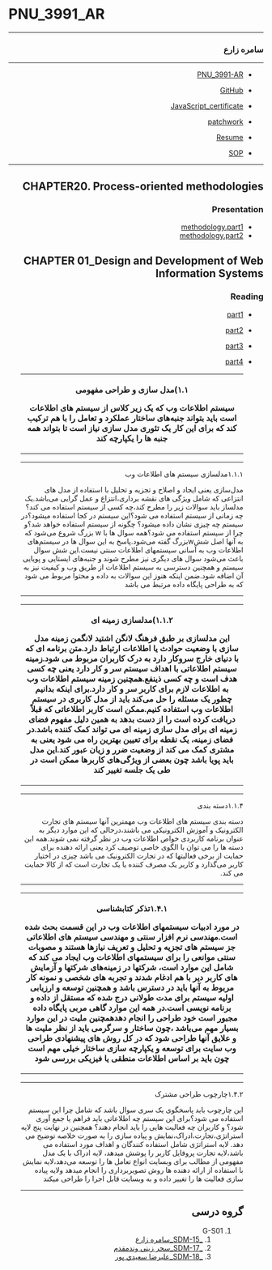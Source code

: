 # PNU_3991_AR

<div dir="rtl">

---------
### سامره زارع
 
---
- [PNU_3991-AR](https://github.com/samere-zare/PNU_3991_AR)
- [GitHub](https://github.com/samere-zare)

- [JavaScript_certificate](https://github.com/samere-zare/certificate/blob/main/JavaScript_certificate.jpg)
- [patchwork](https://github.com/samere-zare/certificate/blob/main/patchwork.png)

- [Resume](https://samere-zare.github.io/)

- [SOP](https://samere-zare.github.io/SOP/)

-------------------
## CHAPTER20. Process-oriented methodologies
 ### Presentation
- [methodology.part1](https://github.com/samere-zare/PNU_3991_AR/blob/main/SoftwareDevelopmentMethodologies/methodology..part1.mp4)
- [methodology.part2](https://github.com/samere-zare/PNU_3991_AR/blob/main/SoftwareDevelopmentMethodologies/methodology..part2.mp4)

## CHAPTER 01_Design and Development of Web Information Systems
 ### Reading

 - [part1](https://github.com/samere-zare/PNU_3991_AR/blob/main/SoftwareDevelopmentMethodologies/part1.English.mp4)
 - [part2](https://github.com/samere-zare/PNU_3991_AR/blob/main/SoftwareDevelopmentMethodologies/part2.English.mp4)
 - [part3](https://github.com/samere-zare/PNU_3991_AR/blob/main/SoftwareDevelopmentMethodologies/part3.English.mp4)
 - [part4](https://github.com/samere-zare/PNU_3991_AR/blob/main/SoftwareDevelopmentMethodologies/part4.English.mp4)


   <table style="width:"100%>
  <tr>
  <th>
 <p>۱.۱)مدل سازی و طراحی مفهومی</p>

سیستم اطلاعات وب که یک زیر کلاس از سیستم های اطلاعات است باید بتواند جنبه‌های ساختار عملکرد و تعامل را با هم ترکیب کند که برای این کار یک تئوری مدل سازی نیاز است تا بتواند همه جنبه ها را یکپارچه کند
 
 </th>
   </tr>
     </table>

----------------------------------------------
 
  <tr>
  <th>
 <p>۱.۱.۱مدلسازی سیستم های اطلاعات وب</p>
 
مدل‌سازی یعنی ایجاد و اصلاح و تجزیه و تحلیل با استفاده از مدل های انتزاعی که شامل ویژگی های نقشه برداری،انتزاع و عمل گرایی می‌باشد.یک مدلساز باید سوالات زیر را مطرح کند،چه کسی از سیستم استفاده می کند؟چه زمانی از سیستم استفاده می شود؟این سیستم در کجا استفاده میشود؟در سیستم چه چیزی نشان داده میشود؟ چگونه از سیستم استفاده خواهد شد؟و چرا از سیستم استفاده می شود؟همه سوال ها با w بزرگ شروع می‌شود که به آنها اصل ششwبزرگ گفته می‌شود.پاسخ به این سوال ها در سیستم‌های اطلاعات وب به آسانی سیستمهای اطلاعات سنتی نیست.این شش سوال باعث می‌شود سوال های دیگری نیز مطرح شوند و جنبه‌های ایستایی و پویایی سیستم و همچنین دسترسی به سیستم اطلاعات از طریق وب و کیفیت نیز به آن اضافه شود.ضمن اینکه هنوز این سوالات به داده و محتوا مربوط می شود که به طراحی پایگاه داده مرتبط می باشد
   
 
 </th>
    </tr>
      
----------------------------------------------

<table style="width:100%">
  <tr>
  <th>
 <p>۱.۱.۲)مدلسازی زمینه ای</p> 

 این مدلسازی بر طبق فرهنگ لانگن اشتید لانگمن زمینه مدل سازی با وضعیت حوادث یا اطلاعات ارتباط دارد.متن برنامه ای که با دنیای خارج سروکار دارد به درک کاربران مربوط می شود.زمینه سیستم اطلاعاتی با اهداف سیستم سر و کار دارد یعنی چه کسی هدف است و چه کسی ذینفع.همچنین زمینه سیستم اطلاعات وب به اطلاعات لازم برای کاربر سر و کار دارد.برای اینکه بدانیم چطور یک مسئله را حل می‌کند باید از مدل کاربری در سیستم اطلاعات وب استفاده کنیم.ممکن است کاربر اطلاعاتی که قبلاً دریافت کرده است را از دست بدهد به همین دلیل مفهوم فضای زمینه ای برای مدل سازی زمینه ای می تواند کمک کننده باشد.در فضای زمینه، یک نقطه برای تعیین بهترین راه می شود یعنی به مشتری کمک می کند از وضعیت ضرر و زیان عبور کند.این مدل باید پویا باشد چون بعضی از ویژگی‌های کاربرها ممکن است در طی یک جلسه تغییر کند
 </th>
   </tr>
     </table>

----------------------------------------------


  <tr>
  <th>
 <p>۱.۱.۴دسته بندی</p>
دسته بندی سیستم های اطلاعات وب مهمترین آنها سیستم های تجارت الکترونیک و آموزش الکترونیکی می باشند،درحالی که این موارد دیگر به عنوان برنامه کاربردی خواص اطلاعات وب در نظر گرفته نمی شوند.همه این دسته ها را می توان با الگوی خاصی توصیف کرد یعنی ارائه دهنده برای حمایت از برخی فعالیتها که در تجارت الکترونیک می باشد چیزی در اختیار کاربر می‌گذارد و کاربر یک مصرف کننده یا یک تجارت است که از کالا حمایت می کند.
   
 
 </th>
    </tr>

----------------------------------------------

<table style="width:100%">
  <tr>
  <th>
 <p>۱.۴.۱تذکر کتابشناسی</p>

در مورد ادبیات سیستمهای اطلاعات وب در این قسمت بحث شده است.مهندسی نرم افزار سنتی و مهندسی سیستم های اطلاعاتی جز سیستم های تجزیه و تحلیل و تعریف نیازها هستند و مصوبات سنتی موانعی را برای سیستمهای اطلاعات وب ایجاد می کند که شامل این موارد است، شرکتها در زمینه‌های شرکتها و آزمایش های کاربر دیر با هم ادغام شدند و تجربه های شخصی و نمونه کار مربوط به آنها باید در دسترس باشد و همچنین توسعه و ارزیابی اولیه سیستم برای مدت طولانی درج شده که مستقل از داده و برنامه نویسی است.در همه این موارد گاهی مربی پایگاه داده مجبور است خود طراحی را انجام دهدهمچنین ملیت در این موارد بسیار مهم می‌باشد ،چون ساختار و سرگرمی باید از نظر ملیت ها و علایق آنها طراحی شود که در کل روش های پیشنهادی طراحی وب سایت برای توسعه و یکپارچه سازی ساختار خیلی مهم است چون باید بر اساس اطلاعات منطقی یا فیزیکی بررسی شود

 </th>
   </tr>
     </table>

----------------------------------------------
  <tr>
  <th>
 <p>۱.۴.۲چارچوب طراحی مشترک</p>
این چارچوب باید پاسخگوی یک سری سوال باشد که شامل چرا این سیستم استفاده می شود؟برای این سیستم چه اطلاعاتی باید فراهم یا جمع آوری شود؟  و کاربران چه فعالیت هایی را باید انجام دهند؟ همچنین در نهایت پنج لایه استراتژی،تجارت،ادراک،نمایش و پیاده سازی را به صورت خلاصه توضیح می دهد. لایه استراتژی شامل استفاده کنندگان و اهداف مورد استفاده می باشد،لایه تجارت پروفایل کاربر را پوشش میدهد، لایه ادراک با یک مدل مفهومی از مطالب برای وبسایت انواع تعامل ها را توسعه می‌دهد،لایه نمایش با استفاده از ارائه دهنده ها روش تصویربرداری را انجام میدهد ولایه پیاده سازی فعالیت ها را تغییر داده و به وبسایت قابل اجرا را طراحی میکند
 
 </th>
    </tr>

-----------------
## گروه درسی

1. G-S01
    1. [_SDM-15_سامره زارع](https://github.com/AliRazavi-edu/PNU_3991/tree/master/_MSc/SoftwareDevelopmentMethodologies/1115282_01/15_%D8%B3%D8%A7%D9%85%D8%B1%D9%87%20%D8%B2%D8%A7%D8%B1%D8%B9)
    1. [_SDM-17_سحر زيني وندمقدم](https://github.com/AliRazavi-edu/PNU_3991/tree/master/_MSc/SoftwareDevelopmentMethodologies/1115282_01/17_%D8%B3%D8%AD%D8%B1%20%D8%B2%D9%8A%D9%86%D9%8A%20%D9%88%D9%86%D8%AF%D9%85%D9%82%D8%AF%D9%85)         
    1. [_SDM-18_عليرضا سعيدي پور](https://github.com/AliRazavi-edu/PNU_3991/tree/master/_MSc/SoftwareDevelopmentMethodologies/1115282_01/18_%D8%B9%D9%84%D9%8A%D8%B1%D8%B6%D8%A7%20%D8%B3%D8%B9%D9%8A%D8%AF%D9%8A%20%D9%BE%D9%88%D8%B1) 
       
